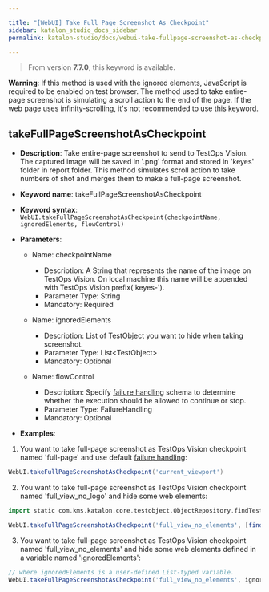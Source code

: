 ```yaml
---

title: "[WebUI] Take Full Page Screenshot As Checkpoint"
sidebar: katalon_studio_docs_sidebar
permalink: katalon-studio/docs/webui-take-fullpage-screenshot-as-checkpoint.html

---
```


> From version **7.7.0**, this keyword is available.

**Warning**: If this method is used with the ignored elements, JavaScript is required to be enabled on test browser. The method used to take entire-page screenshot is simulating a scroll action to the end of the page. If the web page uses infinity-scrolling, it's not recommended to use this keyword.

## takeFullPageScreenshotAsCheckpoint

*  **Description**: Take entire-page screenshot to send to TestOps Vision. The captured image will be saved in '.png' format and stored in 'keyes' folder in report folder. This method simulates scroll action to take numbers of shot and merges them to make a full-page screenshot.
*  **Keyword name**: takeFullPageScreenshotAsCheckpoint
*  **Keyword syntax**: `WebUI.takeFullPageScreenshotAsCheckpoint(checkpointName, ignoredElements, flowControl)`
*  **Parameters**:

   * Name: checkpointName 
     * Description: A String that represents the name of the image on TestOps Vision. On local machine this name will be appended with TestOps Vision prefix('keyes-').
     * Parameter Type: String
     * Mandatory: Required
     
   * Name: ignoredElements
     * Description: List of TestObject you want to hide when taking screenshot.
     * Parameter Type: List<TestObject\>
     * Mandatory: Optional

   * Name: flowControl
     * Description: Specify [failure handling](/x/qAAM) schema to determine whether the execution should be allowed to continue or stop.
     * Parameter Type: FailureHandling
     * Mandatory: Optional

* **Examples**:

1. You want to take full-page screenshot as TestOps Vision checkpoint named 'full-page' and use default [failure handling](/x/qAAM):
``` groovy
WebUI.takeFullPageScreenshotAsCheckpoint('current_viewport')
```
2. You want to take full-page screenshot as TestOps Vision checkpoint named 'full_view_no_logo' and hide some web elements:

``` groovy
import static com.kms.katalon.core.testobject.ObjectRepository.findTestObject

WebUI.takeFullPageScreenshotAsCheckpoint('full_view_no_elements', [findTestObject('UI/logo')])
```

3. You want to take full-page screenshot as TestOps Vision checkpoint named 'full_view_no_elements' and hide some web elements defined in a variable named 'ignoredElements':

``` groovy
// where ignoredElements is a user-defined List-typed variable.
WebUI.takeFullPageScreenshotAsCheckpoint('full_view_no_elements', ignoredElements)
```
